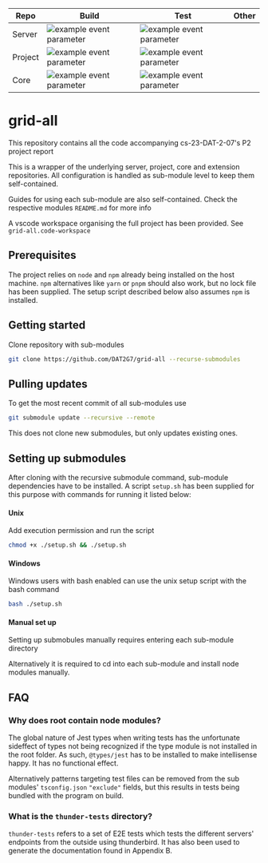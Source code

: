 | Repo    | Build                                                                                                               | Test                                                                                                               | Other |
| ------- | ------------------------------------------------------------------------------------------------------------------- | ------------------------------------------------------------------------------------------------------------------ | ----- |
| Server  | ![example event parameter](https://github.com/DAT2G7/grid-server/actions/workflows/build.yml/badge.svg?event=push)  | ![example event parameter](https://github.com/DAT2G7/grid-server/actions/workflows/jest.yml/badge.svg?event=push)  |       |
| Project | ![example event parameter](https://github.com/DAT2G7/grid-project/actions/workflows/build.yml/badge.svg?event=push) | ![example event parameter](https://github.com/DAT2G7/grid-project/actions/workflows/jest.yml/badge.svg?event=push) |       |
| Core    | ![example event parameter](https://github.com/DAT2G7/grid-core/actions/workflows/build.yml/badge.svg?event=push)    | ![example event parameter](https://github.com/DAT2G7/grid-core/actions/workflows/jest.yml/badge.svg?event=push)    |       |

# grid-all

This repository contains all the code accompanying cs-23-DAT-2-07's P2 project report

This is a wrapper of the underlying server, project, core and extension repositories. All configuration is handled as sub-module level to keep them self-contained.

Guides for using each sub-module are also self-contained. Check the respective modules `README.md` for more info

A vscode workspace organising the full project has been provided. See `grid-all.code-workspace`

## Prerequisites

The project relies on `node` and `npm` already being installed on the host machine. `npm` alternatives like `yarn` or `pnpm` should also work, but no lock file has been supplied. The setup script described below also assumes `npm` is installed.

## Getting started

Clone repository with sub-modules

```bash
git clone https://github.com/DAT2G7/grid-all --recurse-submodules
```

## Pulling updates

To get the most recent commit of all sub-modules use

```bash
git submodule update --recursive --remote
```

This does not clone new submodules, but only updates existing ones.

## Setting up submodules

After cloning with the recursive submodule command, sub-module dependencies have to be installed. A script `setup.sh` has been supplied for this purpose with commands for running it listed below:

#### Unix

Add execution permission and run the script

```bash
chmod +x ./setup.sh && ./setup.sh
```

#### Windows

Windows users with bash enabled can use the unix setup script with the bash command

```bash
bash ./setup.sh
```

#### Manual set up

Setting up submobules manually requires entering each sub-module directory

Alternatively it is required to cd into each sub-module and install node modules manually.

## FAQ

### Why does root contain node modules?

The global nature of Jest types when writing tests has the unfortunate sideffect of types not being recognized if the type module is not installed in the root folder. As such, `@types/jest` has to be installed to make intellisense happy. It has no functional effect.

Alternatively patterns targeting test files can be removed from the sub modules' `tsconfig.json` `"exclude"` fields, but this results in tests being bundled with the program on build.

### What is the `thunder-tests` directory?

`thunder-tests` refers to a set of E2E tests which tests the different servers' endpoints from the outside using thunderbird. It has also been used to generate the documentation found in Appendix B.
